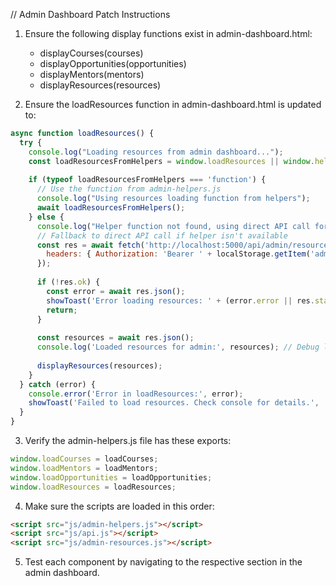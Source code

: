 // Admin Dashboard Patch Instructions

1. Ensure the following display functions exist in admin-dashboard.html:
   - displayCourses(courses)
   - displayOpportunities(opportunities)
   - displayMentors(mentors)
   - displayResources(resources)

2. Ensure the loadResources function in admin-dashboard.html is updated to:
```javascript
async function loadResources() {
  try {
    console.log("Loading resources from admin dashboard...");
    const loadResourcesFromHelpers = window.loadResources || window.helpers?.loadResources;
    
    if (typeof loadResourcesFromHelpers === 'function') {
      // Use the function from admin-helpers.js
      console.log("Using resources loading function from helpers");
      await loadResourcesFromHelpers();
    } else {
      console.log("Helper function not found, using direct API call for resources");
      // Fallback to direct API call if helper isn't available
      const res = await fetch('http://localhost:5000/api/admin/resources', {
        headers: { Authorization: 'Bearer ' + localStorage.getItem('adminToken') }
      });
      
      if (!res.ok) {
        const error = await res.json();
        showToast('Error loading resources: ' + (error.error || res.statusText), 'error');
        return;
      }
      
      const resources = await res.json();
      console.log('Loaded resources for admin:', resources); // Debug log
      
      displayResources(resources);
    }
  } catch (error) {
    console.error('Error in loadResources:', error);
    showToast('Failed to load resources. Check console for details.', 'error');
  }
}
```

3. Verify the admin-helpers.js file has these exports:
```javascript
window.loadCourses = loadCourses;
window.loadMentors = loadMentors;
window.loadOpportunities = loadOpportunities;
window.loadResources = loadResources;
```

4. Make sure the scripts are loaded in this order:
```html
<script src="js/admin-helpers.js"></script>
<script src="js/api.js"></script>
<script src="js/admin-resources.js"></script>
```

5. Test each component by navigating to the respective section in the admin dashboard.
